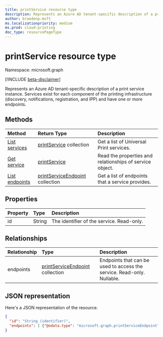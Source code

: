 ```yaml
---
title: printService resource type
description: Represents an Azure AD tenant-specific description of a print service instance. Services exist for each component of the printing infrastructure (for example, discovery, notifications, registration and IPP) and have one or more endpoints.
author: braedenp-msft
ms.localizationpriority: medium
ms.prod: cloud-printing
doc_type: resourcePageType
---
```


# printService resource type

Namespace: microsoft.graph

[!INCLUDE [beta-disclaimer](../../includes/beta-disclaimer.md)]

Represents an Azure AD tenant-specific description of a print service instance. Services exist for each component of the printing infrastructure (discovery, notifications, registration, and IPP) and have one or more endpoints.

## Methods

| Method       | Return Type | Description |
|:-------------|:------------|:------------|
| [List services](../api/print-list-services.md) | [printService](printservice.md) collection | Get a list of Universal Print services. |
| [Get service](../api/printservice-get.md) | [printService](printservice.md) | Read the properties and relationships of service object. |
| [List endpoints](../api/printservice-list-endpoints.md) | [printServiceEndpoint](printserviceendpoint.md) collection | Get a list of endpoints that a service provides. |

## Properties
| Property     | Type        | Description |
|:-------------|:------------|:------------|
|id|String|The identifier of the service. Read-only.|

## Relationships
| Relationship | Type        | Description |
|:-------------|:------------|:------------|
|endpoints|[printServiceEndpoint](printserviceendpoint.md) collection| Endpoints that can be used to access the service. Read-only. Nullable.|

## JSON representation

Here's a JSON representation of the resource.

<!-- {
  "blockType": "resource",
  "optionalProperties": [

  ],
  "@odata.type": "microsoft.graph.printService",
  "keyProperty": "id",
  "baseType":"microsoft.graph.entity"
}-->

```json
{
  "id": "String (identifier)",
  "endpoints": [ {"@odata.type": "microsoft.graph.printServiceEndpoint"} ]
}
```

<!-- uuid: 8fcb5dbc-d5aa-4681-8e31-b001d5168d79
2015-10-25 14:57:30 UTC -->
<!-- {
  "type": "#page.annotation",
  "description": "printService resource",
  "keywords": "",
  "section": "documentation",
  "tocPath": ""
}-->

